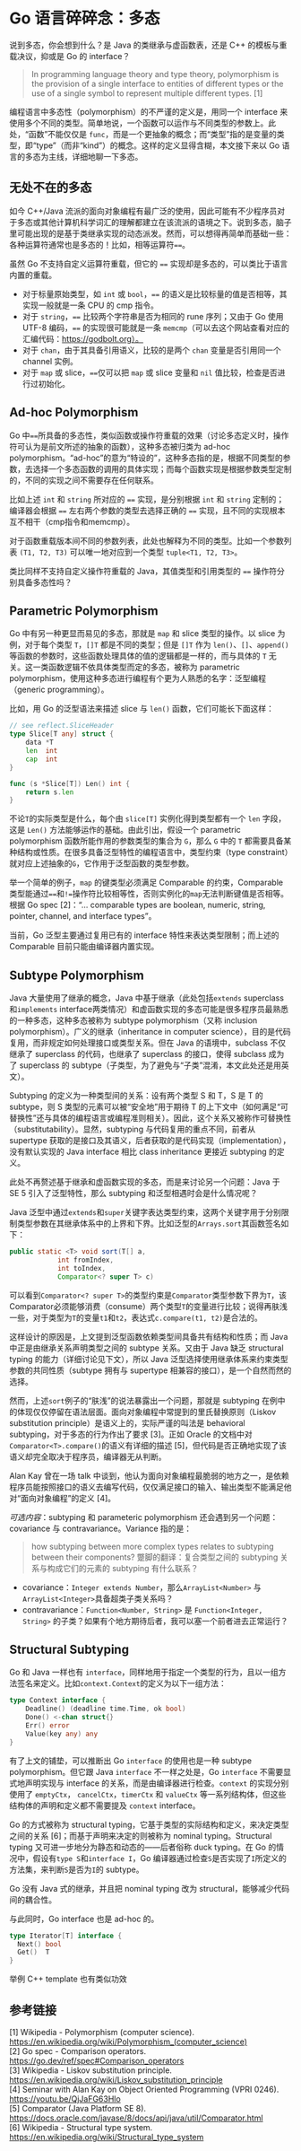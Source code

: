 # Go 语言碎碎念：多态

说到多态，你会想到什么？是 Java 的类继承与虚函数表，还是 C++ 的模板与重载决议，抑或是 Go 的 interface？

> In programming language theory and type theory, polymorphism is the provision of a single interface to entities of different types or the use of a single symbol to represent multiple different types. [1]

编程语言中多态性（polymorphism）的不严谨的定义是，用同一个 interface 来使用多个不同的类型。简单地说，一个函数可以运作与不同类型的参数上。此处，“函数”不能仅仅是 `func`，而是一个更抽象的概念；而“类型”指的是变量的类型，即“type”（而非“kind”）的概念。这样的定义显得含糊，本文接下来以 Go 语言的多态为主线，详细地聊一下多态。

## 无处不在的多态
如今 C++/Java 流派的面向对象编程有最广泛的使用，因此可能有不少程序员对于多态或其他计算机科学词汇的理解都建立在该流派的语境之下。说到多态，脑子里可能出现的是基于类继承实现的动态派发。然而，可以想得再简单而基础一些：各种运算符通常也是多态的！比如，相等运算符`==`。

虽然 Go 不支持自定义运算符重载，但它的 `==` 实现却是多态的，可以类比于语言内置的重载。  
- 对于标量原始类型，如 `int` 或 `bool`，`==` 的语义是比较标量的值是否相等，其实现一般就是一条 CPU 的 cmp 指令。  
- 对于 `string`，`==` 比较两个字符串是否为相同的 rune 序列；又由于 Go 使用 UTF-8 编码，`==` 的实现很可能就是一条 `memcmp`（可以去这个网站查看对应的汇编代码：https://godbolt.org）。  
- 对于 `chan`，由于其具备引用语义，比较的是两个 `chan` 变量是否引用同一个 channel 实例。  
- 对于 `map` 或 slice，`==`仅可以把 `map` 或 slice 变量和 `nil` 值比较，检查是否进行过初始化。  


## Ad-hoc Polymorphism
Go 中`==`所具备的多态性，类似函数或操作符重载的效果（讨论多态定义时，操作符可认为是前文所述的抽象的函数），这种多态被归类为 ad-hoc polymorphism。“ad-hoc”的意为“特设的”，这种多态指的是，根据不同类型的参数，去选择一个多态函数的调用的具体实现；而每个函数实现是根据参数类型定制的，不同的实现之间不需要存在任何联系。

比如上述 `int` 和 `string` 所对应的 `==` 实现，是分别根据 `int` 和 `string` 定制的；编译器会根据 `==` 左右两个参数的类型去选择正确的 `==` 实现，且不同的实现根本互不相干（cmp指令和memcmp）。

对于函数重载版本间不同的参数列表，此处也解释为不同的类型。比如一个参数列表 `(T1, T2, T3)` 可以唯一地对应到一个类型 `tuple<T1, T2, T3>`。

类比同样不支持自定义操作符重载的 Java，其值类型和引用类型的 `==` 操作符分别具备多态性吗？

## Parametric Polymorphism
Go 中有另一种更显而易见的多态，那就是 `map` 和 slice 类型的操作。以 slice 为例，对于每个类型 `T`，`[]T` 都是不同的类型；但是 `[]T` 作为 `len()`、`[]`、`append()` 等函数的参数时，这些函数处理具体的值的逻辑都是一样的，而与具体的 `T` 无关。这一类函数逻辑不依具体类型而定的多态，被称为 parametric polymorphism，使用这种多态进行编程有个更为人熟悉的名字：泛型编程（generic programming）。

比如，用 Go 的泛型语法来描述 slice 与 `len()` 函数，它们可能长下面这样：
```go
// see reflect.SliceHeader
type Slice[T any] struct {
    data *T
	len  int
	cap  int
}

func (s *Slice[T]) Len() int {
    return s.len
}
```

不论`T`的实际类型是什么，每个由 `slice[T]` 实例化得到类型都有一个 `len` 字段，这是 `Len()` 方法能够运作的基础。由此引出，假设一个 parametric polymorphism 函数所能作用的参数类型的集合为 `G`，那么 `G` 中的 `T` 都需要具备某种结构或性质。在很多具备泛型特性的编程语言中，类型约束（type constraint）就对应上述抽象的`G`，它作用于泛型函数的类型参数。

举一个简单的例子，`map` 的键类型必须满足 Comparable 的约束，Comparable 类型能通过`==`和`!=`操作符比较相等性，否则实例化的`map`无法判断键值是否相等。根据 Go spec [2]：“... comparable types are boolean, numeric, string, pointer, channel, and interface types”。

当前，Go 泛型主要通过复用已有的 interface 特性来表达类型限制；而上述的 Comparable 目前只能由编译器内置实现。

## Subtype Polymorphism
Java 大量使用了继承的概念，Java 中基于继承（此处包括`extends` superclass 和`implements` interface两类情况）和虚函数实现的多态可能是很多程序员最熟悉的一种多态，这种多态被称为 subtype polymorphism（又称 inclusion polymorphism）。广义的继承（inheritance in computer science），目的是代码复用，而非规定如何处理接口或类型关系。但在 Java 的语境中，subclass 不仅继承了 superclass 的代码，也继承了 superclass 的接口，使得 subclass 成为了 superclass 的 subtype（子类型，为了避免与“子类”混淆，本文此处还是用英文）。

Subtyping 的定义为一种类型间的关系：设有两个类型 S 和 T，S 是 T 的 subtype，则 S 类型的元素可以被“安全地”用于期待 T 的上下文中（如何满足“可替换性”还与具体的编程语言或编程准则相关）。因此，这个关系又被称作可替换性（substitutability）。显然，subtyping 与代码复用的重点不同，前者从 supertype 获取的是接口及其语义，后者获取的是代码实现（implementation），没有默认实现的 Java interface 相比 class inheritance 更接近 subtyping 的定义。

此处不再赘述基于继承和虚函数实现的多态，而是来讨论另一个问题：Java 于 SE 5 引入了泛型特性，那么 subtyping 和泛型相遇时会是什么情况呢？

Java 泛型中通过`extends`和`super`关键字表达类型约束，这两个关键字用于分别限制类型参数在其继承体系中的上界和下界。比如泛型的`Arrays.sort`其函数签名如下：

```java
public static <T> void sort(T[] a,
            int fromIndex,
            int toIndex,
            Comparator<? super T> c)
```
可以看到`Comparator<? super T>`的类型约束是`Comparator`类型参数下界为`T`，该Comparator必须能够消费（consume）两个类型`T`的变量进行比较；说得再肤浅一些，对于类型为`T`的变量`t1`和`t2`，表达式`c.compare(t1, t2)`是合法的。

这样设计的原因是，上文提到泛型函数依赖类型间具备共有结构和性质；而 Java 中正是由继承关系声明类型之间的 subtype 关系。又由于 Java 缺乏 structural typing 的能力（详细讨论见下文），所以 Java 泛型选择使用继承体系来约束类型参数的共同性质（subtype 拥有与 supertype 相兼容的接口），是一个自然而然的选择。

然而，上述`sort`例子的“肤浅”的说法暴露出一个问题，那就是 subtyping 在例中的体现仅仅停留在语法层面。面向对象编程中常提到的里氏替换原则（Liskov substitution principle）是语义上的，实际严谨的叫法是 behavioral subtyping，对于多态的行为作出了要求 [3]。正如 Oracle 的文档中对`Comparator<T>.compare()`的语义有详细的描述 [5]，但代码是否正确地实现了该语义却完全取决于程序员，编译器无从判断。

Alan Kay 曾在一场 talk 中谈到，他认为面向对象编程最脆弱的地方之一，是依赖程序员能按照接口的语义去编写代码，仅仅满足接口的输入、输出类型不能满足他对“面向对象编程”的定义 [4]。

*可选内容*：subtyping 和 parameteric polymorphism 还会遇到另一个问题：covariance 与 contravariance。Variance 指的是：

> how subtyping between more complex types relates to subtyping between their components? 蹩脚的翻译：复合类型之间的 subtyping 关系与构成它们的元素的 subtyping 有什么联系？

- covariance：`Integer extends Number`，那么`ArrayList<Number>` 与 `ArrayList<Integer>`具备超类子类关系吗？
- contravariance：`Function<Number, String>` 是 `Function<Integer, String>` 的子类？如果有个地方期待后者，我可以塞一个前者进去正常运行？

## Structural Subtyping

Go 和 Java 一样也有 `interface`，同样地用于指定一个类型的行为，且以一组方法签名来定义。比如`context.Context`的定义为以下一组方法：

```go
type Context interface {
	Deadline() (deadline time.Time, ok bool)
	Done() <-chan struct{}
	Err() error
	Value(key any) any
}
```

有了上文的铺垫，可以推断出 Go `interface` 的使用也是一种 subtype polymorphism。但它跟 Java `interface` 不一样之处是，Go `interface` 不需要显式地声明实现与 interface 的关系，而是由编译器进行检查。`context` 的实现分别使用了 `emptyCtx`， `cancelCtx`，`timerCtx` 和 `valueCtx` 等一系列结构体，但这些结构体的声明和定义都不需要提及 `context` interface。

Go 的方式被称为 structural typing，它基于类型的实际结构和定义，来决定类型之间的关系 [6]；而基于声明来决定的则被称为 nominal typing。Structural typing 又可进一步地分为静态和动态的——后者俗称 duck typing。在 Go 的情况中，假设有`type S`和`interface I`，Go 编译器通过检查`S`是否实现了`I`所定义的方法集，来判断`S`是否为`I`的 subtype。

Go 没有 Java 式的继承，并且把 nominal typing 改为 structural，能够减少代码间的耦合性。

与此同时，Go interface 也是 ad-hoc 的。

```go
type Iterator[T] interface {
  Next() bool
  Get()  T
}
```



举例 C++ template 也有类似功效

## 参考链接

[1] Wikipedia - Polymorphism (computer science). https://en.wikipedia.org/wiki/Polymorphism_(computer_science) <br/>[2] Go spec - Comparison operators. https://go.dev/ref/spec#Comparison_operators <br/>[3] Wikipedia - Liskov substitution principle. https://en.wikipedia.org/wiki/Liskov_substitution_principle <br/>[4] Seminar with Alan Kay on Object Oriented Programming (VPRI 0246). https://youtu.be/QjJaFG63Hlo<br/>[5] Comparator (Java Platform SE 8). https://docs.oracle.com/javase/8/docs/api/java/util/Comparator.html<br/>[6] Wikipedia - Structural type system. https://en.wikipedia.org/wiki/Structural_type_system<br/>

